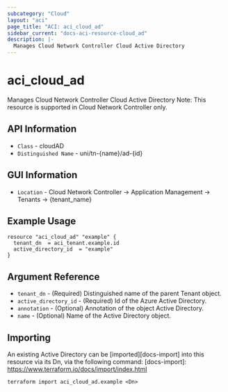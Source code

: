 ```yaml
---
subcategory: "Cloud"
layout: "aci"
page_title: "ACI: aci_cloud_ad"
sidebar_current: "docs-aci-resource-cloud_ad"
description: |-
  Manages Cloud Network Controller Cloud Active Directory
---
```


# aci_cloud_ad #

Manages Cloud Network Controller Cloud Active Directory
Note: This resource is supported in Cloud Network Controller only.

## API Information ##

* `Class` - cloudAD
* `Distinguished Name` - uni/tn-{name}/ad-{id}

## GUI Information ##

* `Location` - Cloud Network Controller -> Application Management -> Tenants  -> {tenant_name}


## Example Usage ##

```hcl
resource "aci_cloud_ad" "example" {
  tenant_dn  = aci_tenant.example.id
  active_directory_id  = "example"
}
```

## Argument Reference ##

* `tenant_dn` - (Required) Distinguished name of the parent Tenant object.
* `active_directory_id` - (Required) Id of the Azure Active Directory.
* `annotation` - (Optional) Annotation of the object Active Directory.
* `name` - (Optional) Name of the Active Directory object.


## Importing ##

An existing Active Directory can be [imported][docs-import] into this resource via its Dn, via the following command:
[docs-import]: https://www.terraform.io/docs/import/index.html


```
terraform import aci_cloud_ad.example <Dn>
```